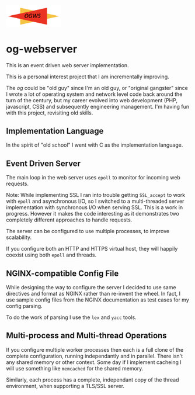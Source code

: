<img src="html/ogws-logo.png" width="150"/>

# og-webserver

This is an event driven web server implementation.

This is a personal interest project that I am incrementally improving.

The *og* could be "old guy" since I'm an old guy, or "original gangster"
since I wrote a lot of operating system and network level code back around 
the turn of the century, but my career evolved into web development (PHP,
javascript, CSS) and subsequently engineering management. I'm having fun with
this project, revisiting old skills.

## Implementation Language

In the spirit of "old school" I went with C as the implementation language. 

## Event Driven Server

The main loop in the web server uses `epoll` to monitor for incoming web requests. 

Note: While implementing SSL I ran into trouble getting `SSL_accept`
to work with `epoll` and asynchronous I/O, so I switched to a
multi-threaded server implementation with synchronous I/O when 
serving SSL. This is a work in progress. However it makes the code interesting as it
demonstrates two completely different approaches to handle requests.

The server can be configured to use multiple processes, to improve scalability.

If you configure both an HTTP and HTTPS virtual host, they will happily coexist using both `epoll` and threads.

## NGINX-compatible Config File

While designing the way to configure the server I decided to use same directives and format
as NGINX rather than re-invent the wheel. In fact, I use sample config files from the NGINX 
documentation as test cases for my config parsing.

To do the work of parsing I use the `lex` and `yacc` tools.

## Multi-process and Multi-thread Operations

If you configure multiple worker processes then each is a full clone of the 
complete configuration, running independantly and in parallel. There isn't 
any shared memory or other context. Some day if I implement cacheing I will
use something like `memcached` for the shared memory.

Similarly, each process has a complete, independant copy of the thread 
environment, when supporting a TLS/SSL server.
